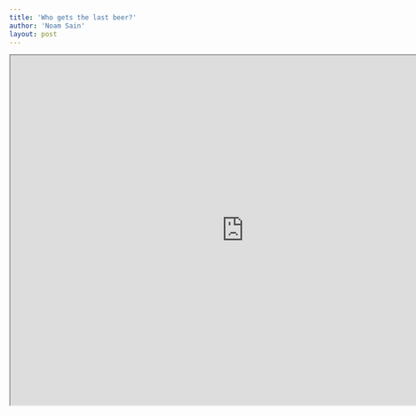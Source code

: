 ```yaml
---
title: 'Who gets the last beer?'
author: 'Noam Sain'
layout: post
---
```


<iframe height="630" src="https://www.youtube.com/embed/Y9rUuS60vpI?feature=oembed" title="Fwd: Who gets the last beer" width="840"></iframe>